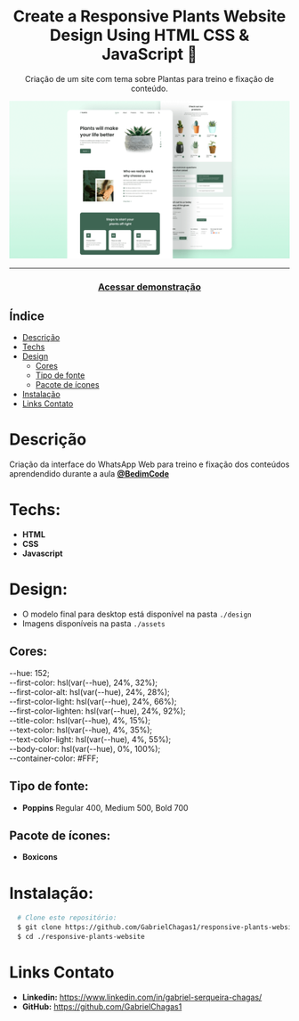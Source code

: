 <div align="center">
    <h1 align="center">Create a Responsive Plants Website Design Using HTML CSS & JavaScript 🎍</h1>
    <p>Criação de um site com tema sobre Plantas para treino e fixação de conteúdo.</p>
    <img src="./design/preview.png" alt="Logo" width="800">
</div>

---
<h3 align="center">
  <a href="https://responsive-plants-website.vercel.app/">Acessar demonstração</a>
</h3>

## Índice

* [Descrição](#descrição)
* [Techs](#techs)
* [Design](#design)
  * [Cores](#cores)
  * [Tipo de fonte](#tipo-de-fonte)
  * [Pacote de ícones](#pacote-de-ícones)
* [Instalação](#instalação)
* [Links Contato](#links-contato)

# Descrição
Criação da interface do WhatsApp Web para treino e fixação dos conteúdos aprendendido durante a aula [**@BedimCode**](https://www.youtube.com/channel/UCgkDs77BoEhMIgRUB4MKrtQ)

# Techs: 
- **HTML**
- **CSS**
- **Javascript**

# Design:
- O modelo final para desktop está disponível na pasta `./design`
- Imagens disponíveis na pasta `./assets`<br>

## Cores:
--hue: 152;<br>
--first-color: hsl(var(--hue), 24%, 32%);<br>
--first-color-alt: hsl(var(--hue), 24%, 28%);<br>
--first-color-light: hsl(var(--hue), 24%, 66%);<br>
--first-color-lighten: hsl(var(--hue), 24%, 92%);<br>
--title-color: hsl(var(--hue), 4%, 15%);<br>
--text-color: hsl(var(--hue), 4%, 35%);<br>
--text-color-light: hsl(var(--hue), 4%, 55%);<br>
--body-color: hsl(var(--hue), 0%, 100%);<br>
--container-color: #FFF;<br>
## Tipo de fonte:
- **Poppins** Regular 400, Medium 500, Bold 700

## Pacote de ícones:
- **Boxicons**

# Instalação:
```bash
  # Clone este repositório:
  $ git clone https://github.com/GabrielChagas1/responsive-plants-website.git
  $ cd ./responsive-plants-website
```

# Links Contato
- **Linkedin:** https://www.linkedin.com/in/gabriel-serqueira-chagas/<br>
- **GitHub:** https://github.com/GabrielChagas1<br>
